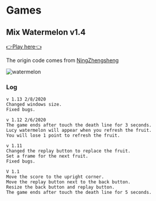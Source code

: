 # Games

## Mix Watermelon v1.4

<a href="../watermelon" >👉Play here👈</a>

The origin code comes from [NingZhengsheng](https://github.com/NingZhengsheng/ComposeGigWatermelon)

![watermelon](https://raw.githubusercontent.com/bullhe4d/bigwatermelon/main/1611557925872957.gif)

### Log

```text
v 1.13 2/8/2020
Changed windows size.
Fixed bugs.

v 1.12 2/6/2020
The game ends after touch the death line for 3 seconds. 
Lucy watermelon will appear when you refresh the fruit.
You will lose 1 point to refresh the fruit.

v 1.11
Changed the replay button to replace the fruit.
Set a frame for the next fruit.
Fixed bugs.

V 1.1  
Move the score to the upright corner.
Move the replay button next to the back button.
Resize the back button and replay button.
The game ends after touch the death line for 5 seconds.
```


